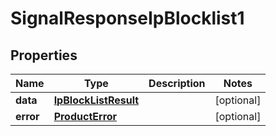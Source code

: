 

# SignalResponseIpBlocklist1


## Properties

| Name | Type | Description | Notes |
|------------ | ------------- | ------------- | -------------|
|**data** | [**IpBlockListResult**](IpBlockListResult.md) |  |  [optional] |
|**error** | [**ProductError**](ProductError.md) |  |  [optional] |




